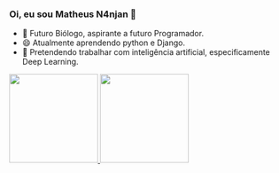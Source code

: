 ### Oi, eu sou Matheus N4njan 👋

- 🌱 Futuro Biólogo, aspirante a futuro Programador.
- 😄 Atualmente aprendendo python e Django. 
- 🤖 Pretendendo trabalhar com inteligência artificial, especificamente Deep Learning.
 <div align="left">
  <a href="https://github.com/n4njan">
  <img height="160em" src="https://github-readme-stats.vercel.app/api?username=n4njan&show_icons=true&theme=dracula&include_all_commits=true&count_private=true"/>
  <img height="160em" src="https://github-readme-stats.vercel.app/api/top-langs/?username=n4njan&layout=compact&langs_count=7&theme=dracula"/>
</div>
  

  
